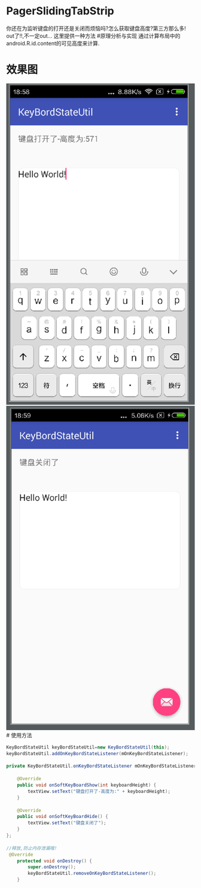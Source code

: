 # PagerSlidingTabStrip
你还在为监听键盘的打开还是关闭而烦恼吗?怎么获取键盘高度?第三方那么多!
out了!!,不一定out...
这里提供一种方法
#原理分析与实现
通过计算布局中的android.R.id.content的可见高度来计算.
# 效果图
<img src="/screenshots/1.png"/>
<img src="/screenshots/2.png"/>
# 使用方法 

```java
KeyBordStateUtil keyBordStateUtil=new KeyBordStateUtil(this);
keyBordStateUtil.addOnKeyBordStateListener(mOnKeyBordStateListener);
  
private KeyBordStateUtil.onKeyBordStateListener mOnKeyBordStateListener = new KeyBordStateUtil.onKeyBordStateListener() {

    @Override
    public void onSoftKeyBoardShow(int keyboardHeight) {
        textView.setText("键盘打开了-高度为:" + keyboardHeight);
    }

    @Override
    public void onSoftKeyBoardHide() {
        textView.setText("键盘关闭了");
    }
};

//释放,防止内存泄漏哦!
 @Override
    protected void onDestroy() {
        super.onDestroy();
        keyBordStateUtil.removeOnKeyBordStateListener();
    }
```
  